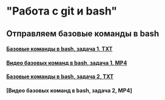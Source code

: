 # "Работа с git и bash"
## Отправляем базовые команды в bash
#### [Базовые команды в bash, задача 1, TXT](https://github.com/StanTokarev/git_bash/blob/main/bash1.txt)
#### [Видео базовых команд в bash, задача 1, MP4](https://github.com/StanTokarev/git_bash/blob/main/%D0%9E%D1%82%D0%BF%D1%80%D0%B0%D0%B2%D0%BB%D1%8F%D0%B5%D0%BC%20%D0%B1%D0%B0%D0%B7%D0%BE%D0%B2%D1%8B%D0%B5%20%D0%BA%D0%BE%D0%BC%D0%B0%D0%BD%D0%B4%D1%8B%20%D0%B2%20bash%20%D0%B7%D0%B0%D0%B4%D0%B0%D1%87%D0%B01.mp4)
#### [Базовые команды в bash, задача 2, TXT](https://github.com/StanTokarev/git_bash/blob/main/bash2.txt)
#### [Видео базовых команд в bash, задача 2, MP4]
